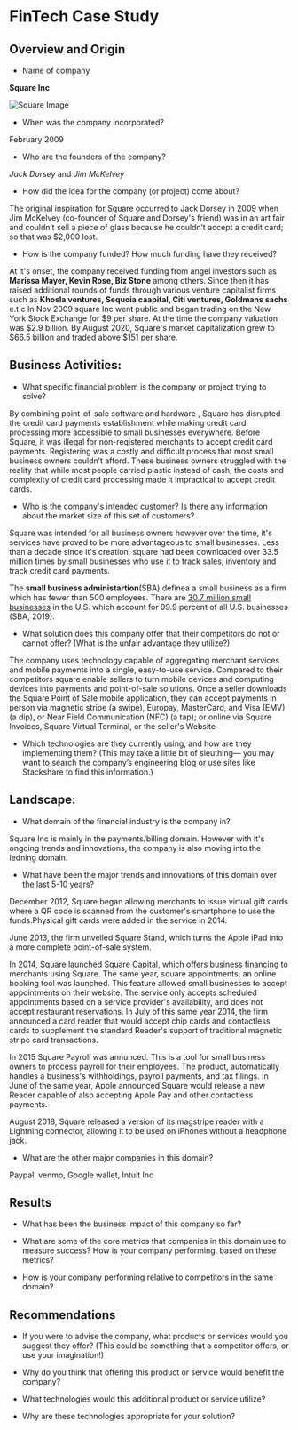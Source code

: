 # FinTech Case Study

## Overview and Origin

* Name of company

**Square Inc**

![Square Image](https://g.foolcdn.com/art/companylogos/mark/SQ.png)

* When was the company incorporated?

February 2009

* Who are the founders of the company?

*Jack Dorsey* and *Jim McKelvey*

* How did the idea for the company (or project) come about?

The original inspiration for Square occurred to Jack Dorsey in 2009 when Jim McKelvey (co-founder of Square and Dorsey's friend) was in an art fair and couldn’t sell a piece of glass because he couldn’t accept a credit card; so that was $2,000 lost.

* How is the company funded? How much funding have they received?

At it's onset, the company received funding from angel investors such as **Marissa Mayer, Kevin Rose, Biz Stone** among others. Since then it has raised additional rounds of funds through various venture capitalist firms such as **Khosla ventures, Sequoia caapital, Citi ventures, Goldmans sachs** e.t.c
In Nov 2009 square Inc went public and began trading on the New York Stock Exchange for $9 per share. At the time the company valuation was $2.9 billion. By August 2020, Square's market capitalization grew to $66.5 billion and traded above $151 per share.

## Business Activities:

* What specific financial problem is the company or project trying to solve?

By combining point-of-sale software and hardware , Square has disrupted the credit card payments establishment while making credit card processing more accessible to small businesses everywhere. Before Square, it was illegal for non-registered merchants to accept credit card payments. Registering was a costly and difficult process that most small business owners couldn’t afford. These business owners struggled with the reality that while most people carried plastic instead of cash, the costs and complexity of credit card processing made it impractical to accept credit cards.

* Who is the company's intended customer?  Is there any information about the market size of this set of customers?

Square was intended for all business owners however over the time, it's services have proved to be more advantageous to small businesses. Less than a decade since it's creation, square had been downloaded over 33.5 million times by small businesses who use it to track sales, inventory and track credit card payments.

The **small business administartion**(SBA) definea a small business as a firm which has fewer than 500 employees. There are [30.7 million small businesses](https://cdn.advocacy.sba.gov/wp-content/uploads/2019/04/23142610/2019-Small-Business-Profiles-States-Territories.pdf) in the U.S. which account for 99.9 percent of all U.S. businesses (SBA, 2019). 

* What solution does this company offer that their competitors do not or cannot offer? (What is the unfair advantage they utilize?)

The company uses technology capable of aggregating merchant services and mobile payments into a single, easy-to-use service. Compared to their competitors square enable sellers to turn mobile devices and computing devices into payments and point-of-sale solutions. Once a seller downloads the Square Point of Sale mobile application, they can accept payments in person via magnetic stripe (a swipe), Europay, MasterCard, and Visa (EMV) (a dip), or Near Field Communication (NFC) (a tap); or online via Square Invoices, Square Virtual Terminal, or the seller's Website

* Which technologies are they currently using, and how are they implementing them? (This may take a little bit of sleuthing–– you may want to search the company’s engineering blog or use sites like Stackshare to find this information.)


## Landscape:

* What domain of the financial industry is the company in?

Square Inc is mainly in the payments/billing domain. However with it's ongoing trends and innovations, the company is also moving into the ledning domain.

* What have been the major trends and innovations of this domain over the last 5-10 years?

December 2012, Square began allowing merchants to issue virtual gift cards where a QR code is scanned from the customer's smartphone to use the funds.Physical gift cards were added in the service in 2014.

June 2013, the firm unveiled Square Stand, which turns the Apple iPad into a more complete point-of-sale system.

In 2014, Square launched Square Capital, which offers business financing to merchants using Square. The same year, square appointments; an online booking tool was launched. This feature allowed small businesses to accept appointments on their website. The service only accepts scheduled appointments based on a service provider's availability, and does not accept restaurant reservations. In July of this same year 2014, the firm announced a card reader that would accept chip cards and contactless cards to supplement the standard Reader's support of traditional magnetic stripe card transactions.

In 2015 Square Payroll was annunced. This is a tool for small business owners to process payroll for their employees. The product, automatically handles a business's withholdings, payroll payments, and tax filings. In June of the same year, Apple announced Square would release a new Reader capable of also accepting Apple Pay and other contactless payments.

 August 2018, Square released a version of its magstripe reader with a Lightning connector, allowing it to be used on iPhones without a headphone jack.



* What are the other major companies in this domain?

Paypal, venmo, Google wallet, Intuit Inc

## Results

* What has been the business impact of this company so far?

* What are some of the core metrics that companies in this domain use to measure success? How is your company performing, based on these metrics?

* How is your company performing relative to competitors in the same domain?


## Recommendations

* If you were to advise the company, what products or services would you suggest they offer? (This could be something that a competitor offers, or use your imagination!)

* Why do you think that offering this product or service would benefit the company?

* What technologies would this additional product or service utilize?

* Why are these technologies appropriate for your solution?